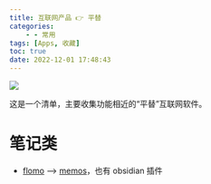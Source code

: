 ```yaml
---
title: 互联网产品 👉 平替
categories:
    - - 常用
tags: [Apps, 收藏]
toc: true
date: 2022-12-01 17:48:43
---
```


![](https://mdreame-1315121834.cos.ap-hongkong.myqcloud.com/markdown-img/202301261703661.webp)

这是一个清单，主要收集功能相近的“平替”互联网软件。

<!-- more -->

# 笔记类

-   [flomo](https://flomoapp.com/) --> [memos](https://github.com/usememos/memos)，也有 obsidian 插件

